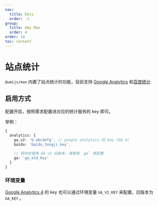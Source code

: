```yaml
---
nav:
  title: Docs
  order: -1
group:
  title: Umi Max
  order: 4
order: 14
toc: content
---
```


# 站点统计

`@umijs/max` 内置了站点统计的功能，目前支持 [Google Analytics](https://analytics.google.com/analytics/web/) 和[百度统计](https://tongji.baidu.com/web/welcome/login)

## 启用方式

配置开启，按照需求配置进对应的统计服务的 key 即可。

举例：

```ts
{
  analytics: {
    ga_v2: 'G-abcdefg', // google analytics 的 key (GA 4)
    baidu: 'baidu_tongji_key',

    // 若你在使用 GA v1 旧版本，请使用 `ga` 来配置
    ga: 'ga_old_key'
  }
}
```

### 环境变量

[Google Analytics 4](https://support.google.com/analytics/answer/10089681) 的 key 也可以通过环境变量 `GA_V2_KEY` 来配置，旧版本为 `GA_KEY` 。
